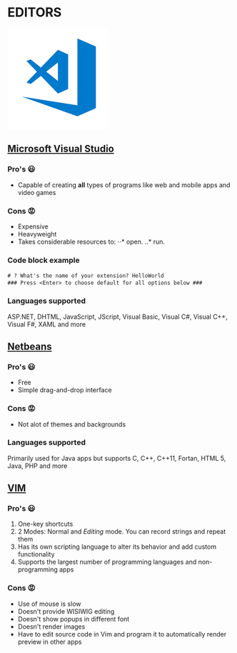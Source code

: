 # EDITORS 

![alt text](img/index.png "Microsoft Visual Studio logo")
## [Microsoft Visual Studio](https://visualstudio.microsoft.com/)

### Pro's :smiley:
* Capable of creating **all** types of programs like web and mobile apps and video games

### Cons :rage:
* Expensive
* Heavyweight 
* Takes considerable resources to: 
⋅⋅* open. 
..* run.

### Code block example
```# ? What type of extension do you want to create? New Extension (TypeScript)
# ? What's the name of your extension? HelloWorld
### Press <Enter> to choose default for all options below ###
```


### Languages supported
ASP.NET, DHTML, JavaScript, JScript, Visual Basic, Visual C#, Visual C++, Visual F#, XAML and more


## [Netbeans](https://netbeans.org/)
### Pro's :smiley:
* Free
* Simple drag-and-drop interface
### Cons :rage:
* Not alot of themes and backgrounds

### Languages supported
Primarily used for Java apps but supports C, C++, C++11, Fortan, HTML 5, Java, PHP and more

## [VIM](https://www.vim.org/)
### Pro's :smiley:
1. One-key shortcuts
2. 2 Modes: Normal and *Editing* mode. You can record strings and repeat them
3. Has its own scripting language to alter its behavior and add custom functionality
4. Supports the largest number of programming languages and non-programming apps

### Cons :rage:
* Use of mouse is slow
* Doesn't provide WISIWIG editing
* Doesn't show popups in different font
* Doesn't render images
* Have to edit source code in Vim and program it to automatically render preview in other apps

